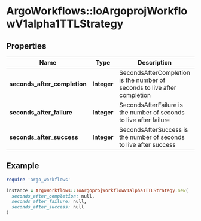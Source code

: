 # ArgoWorkflows::IoArgoprojWorkflowV1alpha1TTLStrategy

## Properties

| Name | Type | Description | Notes |
| ---- | ---- | ----------- | ----- |
| **seconds_after_completion** | **Integer** | SecondsAfterCompletion is the number of seconds to live after completion | [optional] |
| **seconds_after_failure** | **Integer** | SecondsAfterFailure is the number of seconds to live after failure | [optional] |
| **seconds_after_success** | **Integer** | SecondsAfterSuccess is the number of seconds to live after success | [optional] |

## Example

```ruby
require 'argo_workflows'

instance = ArgoWorkflows::IoArgoprojWorkflowV1alpha1TTLStrategy.new(
  seconds_after_completion: null,
  seconds_after_failure: null,
  seconds_after_success: null
)
```

